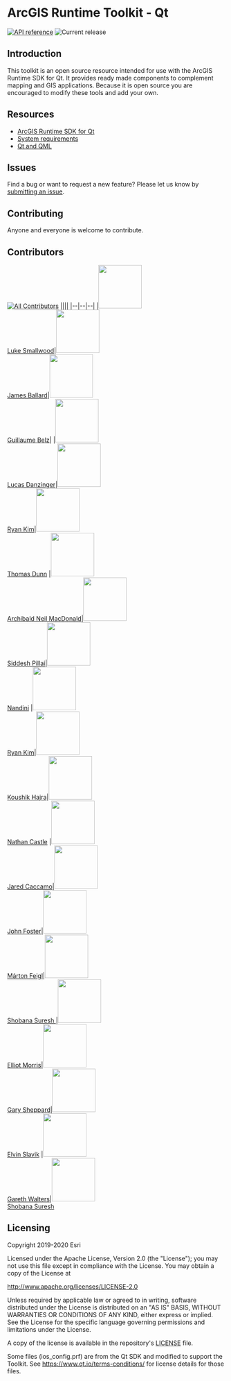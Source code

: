 # ArcGIS Runtime Toolkit - Qt

[![API reference](https://img.shields.io/badge/API_Reference-purple)](https://developers.arcgis.com/qt/latest/toolkit/api-reference/) ![Current release](https://img.shields.io/github/v/release/esri/arcgis-runtime-toolkit-qt?label=current%20release)

## Introduction

This toolkit is an open source resource intended for use with the ArcGIS Runtime
SDK for Qt. It provides ready made components to complement mapping and GIS
applications. Because it is open source you are encouraged to modify these tools
and add your own.

## Resources

* [ArcGIS Runtime SDK for Qt](https://developers.arcgis.com/qt/)
* [System requirements](https://developers.arcgis.com/qt/latest/qml/guide/system-requirements.htm)
* [Qt and QML](http://www.qt.io/)

## Issues

Find a bug or want to request a new feature?  Please let us know by [submitting an issue](https://github.com/Esri/arcgis-runtime-toolkit-qt/issues/new).

## Contributing

Anyone and everyone is welcome to contribute.

## Contributors
[![All Contributors](https://img.shields.io/badge/all_contributors-20-orange.svg?style=flat-square)](#contributors-)
||||
|--|--|--|
|<img src="https://avatars.githubusercontent.com/u/19823035?v=4&s=100" width=100></img></br>[Luke Smallwood](https://github.com/lsmallwood)|<img src="https://avatars.githubusercontent.com/u/5695392?v=4" width=100></img></br>[James Ballard](https://github.com/JamesMBallard)|<img src="https://avatars.githubusercontent.com/u/1651508?&v=4" width=100></img></br>[Guillaume Belz](https://github.com/GuillaumeBelz)|
|<img src="https://avatars.githubusercontent.com/u/4107363?v=4" width=100></img></br>[Lucas Danzinger](https://github.com/ldanzinger)|<img src="https://avatars.githubusercontent.com/u/30637561?v=4" width=100></img></br>[Ryan Kim](https://github.com/ryankim923)|<img src="https://avatars.githubusercontent.com/u/3836983?v=4" width=100></img></br>[Thomas Dunn](https://github.com/tdunn)
|<img src="https://avatars.githubusercontent.com/u/42203545?v=4" width=100></img></br>[Archibald Neil MacDonald](https://github.com/anmacdonald)|<img src="https://avatars.githubusercontent.com/u/4101783?v=4" width=100></img></br>[Siddesh Pillai](https://github.com/siddeshpillai)|<img src="https://avatars.githubusercontent.com/u/5704590?v=4" width=100></img></br>[Nandini](https://github.com/nandinirao)
|<img src="https://avatars.githubusercontent.com/u/17822124?v=4" width=100></img></br>[Ryan Kim](https://github.com/ryankim86)|<img src="https://avatars.githubusercontent.com/u/5696130?v=4" width=100></img></br>[Koushik Hajra](https://github.com/khajra)|<img src="https://avatars.githubusercontent.com/u/29742178?v=4" width=100></img></br>[Nathan Castle](https://github.com/nCastle1)
|<img src="https://avatars.githubusercontent.com/u/11935261?v=4" width=100></img></br>[Jared Caccamo](https://github.com/jared-2016)|<img src="https://avatars.githubusercontent.com/u/13524488?v=4" width=100></img></br>[John Foster](https://github.com/jf990)|<img src="https://avatars.githubusercontent.com/u/47604662?v=4" width=100></img></br>[Márton Feigl](https://github.com/mfeigl)|<img src="https://avatars.githubusercontent.com/u/2336504?v=4" width=100></img></br>[Shobana Suresh ](https://github.com/shobanasuresh)
|<img src="https://avatars.githubusercontent.com/u/48012926?v=4" width=100></img></br>[Elliot Morris](https://github.com/ecmorris)|<img src="https://avatars.githubusercontent.com/u/3091666?v=4" width=100></img></br>[Gary Sheppard](https://github.com/garysheppardjr)|<img src="https://avatars.githubusercontent.com/u/7235583?v=4" width=100></img></br>[Elvin Slavik](https://github.com/spatialdude)
|<img src="https://avatars.githubusercontent.com/u/8093453?v=4" width=100></img></br>[Gareth Walters](https://github.com/WaltersGareth)|<img src="https://avatars.githubusercontent.com/u/2336504?v=4" width=100></img></br>[Shobana Suresh](https://github.com/shobanasuresh)



## Licensing

Copyright 2019-2020 Esri

Licensed under the Apache License, Version 2.0 (the "License");
you may not use this file except in compliance with the License.
You may obtain a copy of the License at

http://www.apache.org/licenses/LICENSE-2.0

Unless required by applicable law or agreed to in writing, software
distributed under the License is distributed on an "AS IS" BASIS,
WITHOUT WARRANTIES OR CONDITIONS OF ANY KIND, either express or implied.
See the License for the specific language governing permissions and
limitations under the License.

A copy of the license is available in the repository's [LICENSE](LICENSE) file.

Some files (ios_config.prf) are from the Qt SDK and modified to support the Toolkit.
See https://www.qt.io/terms-conditions/ for license details for those files.
